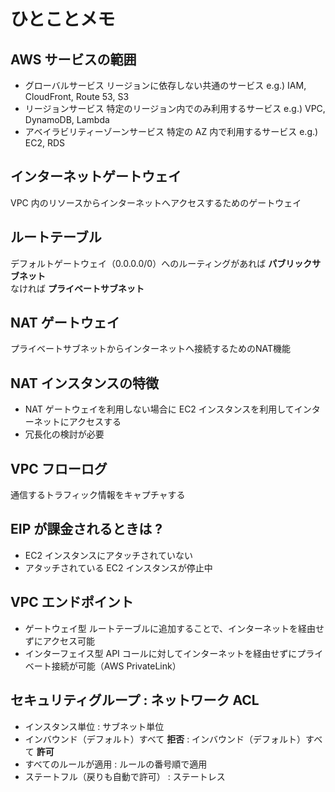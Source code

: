 # ひとことメモ
## AWS サービスの範囲
- グローバルサービス
リージョンに依存しない共通のサービス
e.g.) IAM, CloudFront, Route 53, S3
- リージョンサービス
特定のリージョン内でのみ利用するサービス
e.g.) VPC, DynamoDB, Lambda
- アベイラビリティーゾーンサービス
特定の AZ 内で利用するサービス
e.g.) EC2, RDS
## インターネットゲートウェイ
VPC 内のリソースからインターネットへアクセスするためのゲートウェイ
## ルートテーブル
デフォルトゲートウェイ（0.0.0.0/0）へのルーティングがあれば **パブリックサブネット**  
なければ **プライベートサブネット**  
## NAT ゲートウェイ
プライベートサブネットからインターネットへ接続するためのNAT機能
## NAT インスタンスの特徴
- NAT ゲートウェイを利用しない場合に EC2 インスタンスを利用してインターネットにアクセスする
- 冗長化の検討が必要  
## VPC フローログ
通信するトラフィック情報をキャプチャする
## EIP が課金されるときは ?
- EC2 インスタンスにアタッチされていない
- アタッチされている EC2 インスタンスが停止中
## VPC エンドポイント
- ゲートウェイ型
ルートテーブルに追加することで、インターネットを経由せずにアクセス可能
- インターフェイス型
API コールに対してインターネットを経由せずにプライベート接続が可能（AWS PrivateLink）  
## セキュリティグループ : ネットワーク ACL
- インスタンス単位 : サブネット単位
- インバウンド（デフォルト）すべて **拒否** : インバウンド（デフォルト）すべて **許可**
- すべてのルールが適用 : ルールの番号順で適用
- ステートフル（戻りも自動で許可） : ステートレス  
